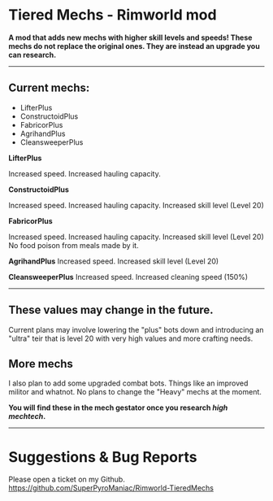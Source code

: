 # Tiered Mechs - Rimworld mod

**A mod that adds new mechs with higher skill levels and speeds! These mechs do not replace the original ones. They are instead an upgrade you can research.**

----------

## Current mechs:
- LifterPlus
- ConstructoidPlus
- FabricorPlus
- AgrihandPlus
- CleansweeperPlus

**LifterPlus**

Increased speed.
Increased hauling capacity.

**ConstructoidPlus**

Increased speed.
Increased hauling capacity.
Increased skill level (Level 20)

**FabricorPlus**

Increased speed.
Increased hauling capacity.
Increased skill level (Level 20)
No food poison from meals made by it.

**AgrihandPlus**
Increased speed.
Increased skill level (Level 20)

**CleansweeperPlus**
Increased speed.
Increased cleaning speed (150%)

----------

## These values may change in the future.
Current plans may involve lowering the "plus" bots down and introducing an "ultra" teir that is level 20 with very high values and more crafting needs.

## More mechs
I also plan to add some upgraded combat bots. Things like an improved militor and whatnot. No plans to change the "Heavy" mechs at the moment.

**You will find these in the mech gestator once you research _high mechtech_.**

----------

# Suggestions & Bug Reports
Please open a ticket on my Github. 
https://github.com/SuperPyroManiac/Rimworld-TieredMechs
